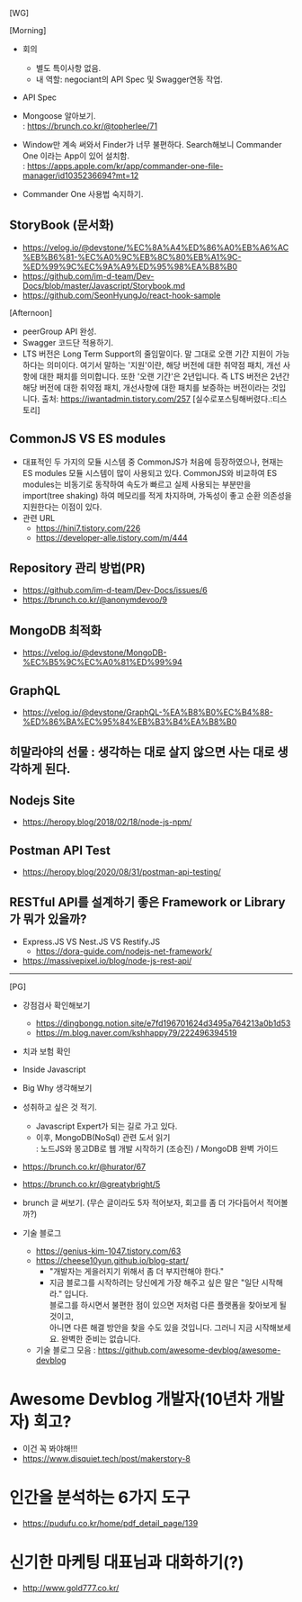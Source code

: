 [WG]

[Morning]
- 회의
  - 별도 특이사항 없음.  
  - 내 역할: negociant의 API Spec 및 Swagger연동 작업.  

- API Spec

- Mongoose 알아보기.  
  : https://brunch.co.kr/@topherlee/71  

- Window만 계속 써와서 Finder가 너무 불편하다. Search해보니 Commander One 이라는 App이 있어 설치함.  
  : https://apps.apple.com/kr/app/commander-one-file-manager/id1035236694?mt=12

- Commander One 사용법 숙지하기.  

## StoryBook (문서화)
- https://velog.io/@devstone/%EC%8A%A4%ED%86%A0%EB%A6%AC%EB%B6%81-%EC%A0%9C%EB%8C%80%EB%A1%9C-%ED%99%9C%EC%9A%A9%ED%95%98%EA%B8%B0
- https://github.com/im-d-team/Dev-Docs/blob/master/Javascript/Storybook.md
- https://github.com/SeonHyungJo/react-hook-sample

[Afternoon]
- peerGroup API 완성.
- Swagger 코드단 적용하기.
- LTS 버전은 Long Term Support의 줄임말이다. 말 그대로 오랜 기간 지원이 가능하다는 의미이다. 
  여기서 말하는 '지원'이란, 해당 버전에 대한 취약점 패치, 개선 사항에 대한 패치를 의미합니다. 또한 '오랜 기간'은 2년입니다.
  즉 LTS 버전은 2년간 해당 버전에 대한 취약점 패치, 개선사항에 대한 패치를 보증하는 버전이라는 것입니다.
출처: https://iwantadmin.tistory.com/257 [실수로포스팅해버렸다.:티스토리]

## CommonJS VS ES modules
  - 대표적인 두 가지의 모듈 시스템 중 CommonJS가 처음에 등장하였으나, 현재는 ES modules 모듈 시스템이 많이 사용되고 있다. CommonJS와 비교하여 ES modules는 비동기로 동작하여 속도가 빠르고 실제 사용되는 부분만을 import(tree shaking) 하여 메모리를 적게 차지하며, 가독성이 좋고 순환 의존성을 지원한다는 이점이 있다.
  - 관련 URL
    - https://hini7.tistory.com/226
    - https://developer-alle.tistory.com/m/444

## Repository 관리 방법(PR)
  - https://github.com/im-d-team/Dev-Docs/issues/6
  - https://brunch.co.kr/@anonymdevoo/9

## MongoDB 최적화
  - https://velog.io/@devstone/MongoDB-%EC%B5%9C%EC%A0%81%ED%99%94

## GraphQL
  - https://velog.io/@devstone/GraphQL-%EA%B8%B0%EC%B4%88-%ED%86%BA%EC%95%84%EB%B3%B4%EA%B8%B0

## 히말라야의 선물 : 생각하는 대로 살지 않으면 사는 대로 생각하게 된다.

## Nodejs Site
  - https://heropy.blog/2018/02/18/node-js-npm/

## Postman API Test
  - https://heropy.blog/2020/08/31/postman-api-testing/

## RESTful API를 설계하기 좋은 Framework or Library가 뭐가 있을까?
  - Express.JS VS Nest.JS VS Restify.JS
    - https://dora-guide.com/nodejs-net-framework/
  - https://massivepixel.io/blog/node-js-rest-api/

--- 

[PG]
- 강점검사 확인해보기  
  - https://dingbongg.notion.site/e7fd196701624d3495a764213a0b1d53  
  - https://m.blog.naver.com/kshhappy79/222496394519  
- 치과 보험 확인  
- Inside Javascript  
- Big Why 생각해보기  
- 성취하고 싶은 것 적기.  
  - Javascript Expert가 되는 길로 가고 있다.  
  - 이후, MongoDB(NoSql) 관련 도서 읽기  
    : 노드JS와 몽고DB로 웹 개발 시작하기 (조승진) / MongoDB 완벽 가이드  
    
- https://brunch.co.kr/@hurator/67  
- https://brunch.co.kr/@greatybright/5  
- brunch 글 써보기. (무슨 글이라도 5자 적어보자, 회고를 좀 더 가다듬어서 적어볼까?)  
- 기술 블로그  
  - https://genius-kim-1047.tistory.com/63  
  - https://cheese10yun.github.io/blog-start/  
      - "개발자는 게을러지기 위해서 좀 더 부지런해야 한다."  
      - 지금 블로그를 시작하려는 당신에게 가장 해주고 싶은 말은 "일단 시작해라." 입니다.  
        블로그를 하시면서 불편한 점이 있으면 저처럼 다른 플랫폼을 찾아보게 될 것이고,  
        아니면 다른 해결 방안을 찾을 수도 있을 것입니다. 그러니 지금 시작해보세요. 완벽한 준비는 없습니다.  
  - 기술 블로그 모음 : https://github.com/awesome-devblog/awesome-devblog  

# Awesome Devblog 개발자(10년차 개발자) 회고? 
  - 이건 꼭 봐야해!!!
  - https://www.disquiet.tech/post/makerstory-8
  
  
# 인간을 분석하는 6가지 도구 
  - https://pudufu.co.kr/home/pdf_detail_page/139
  
# 신기한 마케팅 대표님과 대화하기(?)
  - http://www.gold777.co.kr/
